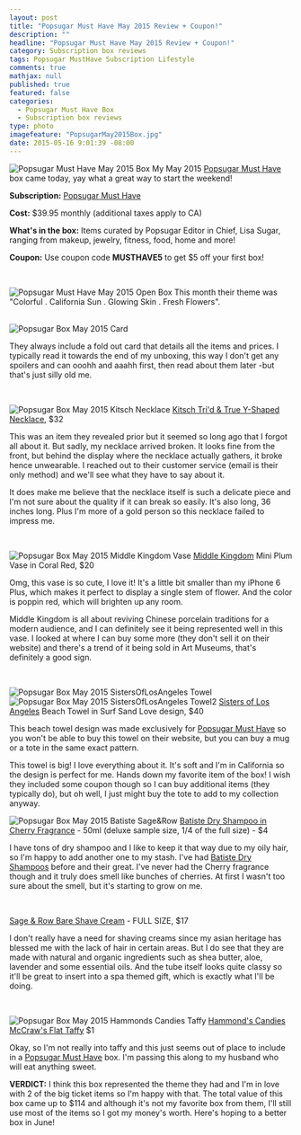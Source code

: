 ```yaml
---
layout: post
title: "Popsugar Must Have May 2015 Review + Coupon!"
description: ""
headline: "Popsugar Must Have May 2015 Review + Coupon!"
category: Subscription box reviews
tags: Popsugar MustHave Subscription Lifestyle 
comments: true
mathjax: null
published: true
featured: false
categories: 
  - Popsugar Must Have Box
  - Subscription box reviews
type: photo
imagefeature: "PopsugarMay2015Box.jpg"
date: 2015-05-16 9:01:39 -08:00
---
```


![Popsugar Must Have May 2015 Box](/images/PopsugarMay2015Box.jpg)
My May 2015 <a href="http://http://popsu.gr/vdrb">Popsugar Must Have</a> box came today, yay what a great way to start the weekend! 

<p><b>Subscription:</b> <a href="http://http://popsu.gr/vdrb">Popsugar Must Have</a></p>
<p><b>Cost:</b> $39.95 monthly (additional taxes apply to CA)</p>
<p><b>What's in the box:</b> Items curated by Popsugar Editor in Chief, Lisa Sugar, ranging from makeup, jewelry, fitness, food, home and more!</p>
<p><b>Coupon:</b> Use coupon code <b>MUSTHAVE5</b> to get $5 off your first box!</p>
<br>

![Popsugar Must Have May 2015 Open Box](/images/PopsugarMay2015OpenBox.jpg)
This month their theme was "Colorful . California Sun . Glowing Skin . Fresh Flowers".
<br>
<br>

![Popsugar Box May 2015 Card](/images/PopsugarMay2015Card.jpg)
<p>They always include a fold out card that details all the items and prices. I typically read it towards the end of my unboxing, this way I don't get any spoilers and can ooohh and aaahh first, then read about them later -but that's just silly old me.</p>
<br>

![Popsugar Box May 2015 Kitsch Necklace](/images/PopsugarMay2015KitschNecklace.jpg)
<a href="http://www.mykitsch.com/trid-true-y-shaped-necklace/">Kitsch Tri'd & True Y-Shaped Necklace</a>, $32

<p>This was an item they revealed prior but it seemed so long ago that I forgot all about it. But sadly, my necklace arrived broken. It looks fine from the front, but behind the display where the necklace actually gathers, it broke hence unwearable. I reached out to their customer service (email is their only method) and we'll see what they have to say about it.</p>

<p>It does make me believe that the necklace itself is such a delicate piece and I'm not sure about the quality if it can break so easily. It's also long, 36 inches long. Plus I'm more of a gold person so this necklace failed to impress me.</p>
<br>

![Popsugar Box May 2015 Middle Kingdom Vase](/images/PopsugarMay2015MiddleKingdomVase.jpg)
<a href="http://www.mkporcelain.com">Middle Kingdom</a> Mini Plum Vase in Coral Red, $20
<p>Omg, this vase is so cute, I love it! It's a little bit smaller than my iPhone 6 Plus, which makes it perfect to display a single stem of flower. And the color is poppin red, which will brighten up any room.</p>
<p>Middle Kingdom is all about reviving Chinese porcelain traditions for a modern audience, and I can definitely see it being represented well in this vase. I looked at where I can buy some more (they don't sell it on their website) and there's a trend of it being sold in Art Museums, that's definitely a good sign.</p>
<br>

![Popsugar Box May 2015 SistersOfLosAngeles Towel](/images/PopsugarMay2015SistersOfLosAngelesTowel.jpg)
![Popsugar Box May 2015 SistersOfLosAngeles Towel2](/images/PopsugarMay2015SistersOfLosAngelesTowel2.jpg)
<a href="http://www.sistersoflosangeles.com">Sisters of Los Angeles</a> Beach Towel in Surf Sand Love design, $40
<p>This beach towel design was made exclusively for <a href="http://http://popsu.gr/vdrb">Popsugar Must Have</a> so you won't be able to buy this towel on their website, but you can buy a mug or a tote in the same exact pattern.<p>

<p>This towel is big! I love everything about it. It's soft and I'm in California so the design is perfect for me. Hands down my favorite item of the box! I wish they included some coupon though so I can buy additional items (they typically do), but oh well, I just might buy the tote to add to my collection anyway.</p>

![Popsugar Box May 2015 Batiste Sage&Row](/images/PopsugarMay2015BatisteSage.jpg)
<a href="http://www.batistehair.com/fragrance-cherry.aspx">Batiste Dry Shampoo in Cherry Fragrance</a> - 50ml (deluxe sample size, 1/4 of the full size) - $4
<p>I have tons of dry shampoo and I like to keep it that way due to my oily hair, so I'm happy to add another one to my stash. I've had <a href="http://www.batistehair.com/fragrance-original.aspx">Batiste Dry Shampoos</a> before and their great. I've never had the Cherry fragrance though and it truly does smell like bunches of cherries. At first I wasn't too sure about the smell, but it's starting to grow on me.</p>
<br>

<a href="http://www.sageandrow.com/products/bare-shave-cream">Sage & Row Bare Shave Cream</a> - FULL SIZE, $17
<p>I don't really have a need for shaving creams since my asian heritage has blessed me with the lack of hair in certain areas. But I do see that they are made with natural and organic ingredients such as shea butter, aloe, lavender and some essential oils. And the tube itself looks quite classy so it'll be great to insert into a spa themed gift, which is exactly what I'll be doing.</p>
<br>

![Popsugar Box May 2015 Hammonds Candies Taffy](/images/PopsugarMay2015HammondsCandiesTaffy.jpg)
<a href="http://www.hammondscandies.com/candy-types/mccraws-flat-taffy/mccraws-taffy-assorted-flavors">Hammond's Candies McCraw's Flat Taffy</a> $1
<p>Okay, so I'm not really into taffy and this just seems out of place to include in a <a href="http://http://popsu.gr/vdrb">Popsugar Must Have</a> box. I'm passing this along to my husband who will eat anything sweet.
<br>

<p><b>VERDICT:</b> I think this box represented the theme they had and I'm in love with 2 of the big ticket items so I'm happy with that. The total value of this box came up to $114 and although it's not my favorite box from them, I'll still use most of the items so I got my money's worth. Here's hoping to a better box in June!</p>
